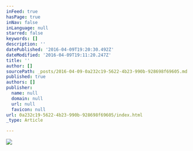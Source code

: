 ```yaml
---
inFeed: true
hasPage: true
inNav: false
inLanguage: null
starred: false
keywords: []
description: ''
datePublished: '2016-04-09T19:20:30.492Z'
dateModified: '2016-04-09T19:11:20.247Z'
title: ''
author: []
sourcePath: _posts/2016-04-09-0a232c19-5622-4b23-990b-928698f69605.md
published: true
authors: []
publisher:
  name: null
  domain: null
  url: null
  favicon: null
url: 0a232c19-5622-4b23-990b-928698f69605/index.html
_type: Article

---
```

![](https://the-grid-user-content.s3-us-west-2.amazonaws.com/1e46cef5-5b22-45b0-9c6d-52434d4df4c5.jpg)